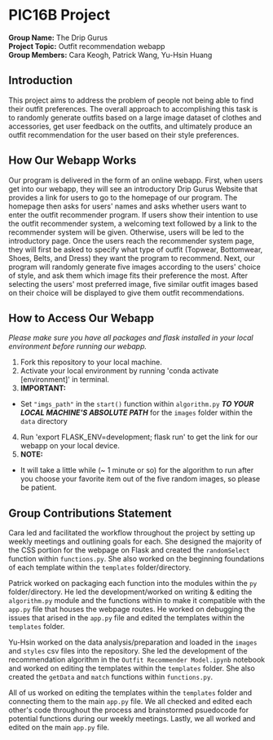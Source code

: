 # PIC16B Project

**Group Name:** The Drip Gurus <br>
**Project Topic:** Outfit recommendation webapp <br>
**Group Members:** Cara Keogh, Patrick Wang, Yu-Hsin Huang <br>

## Introduction
This project aims to address the problem of people not being able to find their outfit preferences. The overall approach to accomplishing this task is to randomly generate outfits based on a large image dataset of clothes and accessories, get user feedback on the outfits, and ultimately produce an outfit recommendation for the user based on their style preferences.

## How Our Webapp Works
Our program is delivered in the form of an online webapp.
First, when users get into our webapp, they will see an introductory Drip Gurus Website that provides a link for users to go to the homepage of our program. The homepage then asks for users' names and asks whether users want to enter the outfit recommender program. If users show their intention to use the outfit recommender system, a welcoming text followed by a link to the recommender system will be given. Otherwise, users will be led to the introductory page. Once the users reach the recommender system page, they will first be asked to specify what type of outfit (Topwear, Bottomwear, Shoes, Belts, and Dress) they want the program to recommend. Next, our program will randomly generate five images according to the users' choice of style, and ask them which image fits their preference the most. After selecting the users' most preferred image, five similar outfit images based on their choice will be displayed to give them outfit recommendations.

## How to Access Our Webapp
*Please make sure you have all packages and flask installed in your local environment before running our webapp.* <br>
1. Fork this repository to your local machine. 
2. Activate your local environment by running 'conda activate [environment]' in terminal. 
3. **IMPORTANT:**
- Set `"imgs_path"` in the `start()` function within `algorithm.py` ***TO YOUR LOCAL MACHINE'S ABSOLUTE PATH*** for the `images` folder within the `data` directory 

4. Run 'export FLASK_ENV=development; flask run' to get the link for our webapp on your local device.
5. **NOTE:** 
- It will take a little while (~ 1 minute or so) for the algorithm to run after you choose your favorite item out of the five random images, so please be patient. 

## Group Contributions Statement

Cara led and facilitated the workflow throughout the project by setting up weekly meetings and outlining goals for each. She designed the majority of the CSS portion for the webpage on Flask and created the `randomSelect` function within `functions.py`. She also worked on the beginning foundations of each template within the `templates` folder/directory. 

Patrick worked on packaging each function into the modules within the `py` folder/directory. He led the development/worked on writing & editing the `algorithm.py` module and the functions within to make it compatible with the `app.py` file that houses the webpage routes. He worked on debugging the issues that arised in the `app.py` file and edited the templates within the `templates` folder.

Yu-Hsin worked on the data analysis/preparation and loaded in the `images` and `styles` csv files into the repository. She led the development of the recommendation algorithm in the `Outfit Recommender Model.ipynb` notebook and worked on editing the templates within the `templates` folder. She also created the `getData` and `match` functions within `functions.py`.

All of us worked on editing the templates within the `templates` folder and connecting them to the main `app.py` file. We all checked and edited each other's code throughout the process and brainstormed psuedocode for potential functions during our weekly meetings. Lastly, we all worked and edited on the main `app.py` file. 